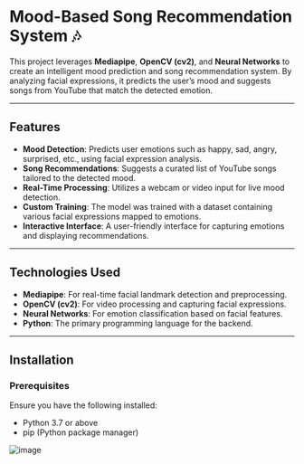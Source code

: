 # Mood-Based Song Recommendation System 🎶

This project leverages **Mediapipe**, **OpenCV (cv2)**, and **Neural Networks** to create an intelligent mood prediction and song recommendation system. By analyzing facial expressions, it predicts the user’s mood and suggests songs from YouTube that match the detected emotion.

---

## Features

- **Mood Detection**: Predicts user emotions such as happy, sad, angry, surprised, etc., using facial expression analysis.
- **Song Recommendations**: Suggests a curated list of YouTube songs tailored to the detected mood.
- **Real-Time Processing**: Utilizes a webcam or video input for live mood detection.
- **Custom Training**: The model was trained with a dataset containing various facial expressions mapped to emotions.
- **Interactive Interface**: A user-friendly interface for capturing emotions and displaying recommendations.

---

## Technologies Used

- **Mediapipe**: For real-time facial landmark detection and preprocessing.
- **OpenCV (cv2)**: For video processing and capturing facial expressions.
- **Neural Networks**: For emotion classification based on facial features.
- **Python**: The primary programming language for the backend.

---

## Installation

### Prerequisites
Ensure you have the following installed:
- Python 3.7 or above
- pip (Python package manager)

![image](https://github.com/user-attachments/assets/c67d3bd1-2b59-4d0b-84d0-c69850d9c6f3)


